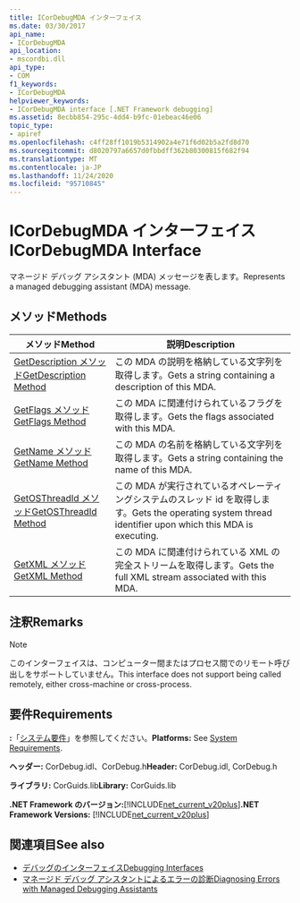 ```yaml
---
title: ICorDebugMDA インターフェイス
ms.date: 03/30/2017
api_name:
- ICorDebugMDA
api_location:
- mscordbi.dll
api_type:
- COM
f1_keywords:
- ICorDebugMDA
helpviewer_keywords:
- ICorDebugMDA interface [.NET Framework debugging]
ms.assetid: 8ecbb854-295c-4dd4-b9fc-01ebeac46e06
topic_type:
- apiref
ms.openlocfilehash: c4ff28ff1019b5314902a4e71f6d02b5a2fd8d70
ms.sourcegitcommit: d8020797a6657d0fbbdff362b80300815f682f94
ms.translationtype: MT
ms.contentlocale: ja-JP
ms.lasthandoff: 11/24/2020
ms.locfileid: "95710845"
---
```

# <a name="icordebugmda-interface"></a><span data-ttu-id="a3f24-102">ICorDebugMDA インターフェイス</span><span class="sxs-lookup"><span data-stu-id="a3f24-102">ICorDebugMDA Interface</span></span>

<span data-ttu-id="a3f24-103">マネージド デバッグ アシスタント (MDA) メッセージを表します。</span><span class="sxs-lookup"><span data-stu-id="a3f24-103">Represents a managed debugging assistant (MDA) message.</span></span>  
  
## <a name="methods"></a><span data-ttu-id="a3f24-104">メソッド</span><span class="sxs-lookup"><span data-stu-id="a3f24-104">Methods</span></span>  
  
|<span data-ttu-id="a3f24-105">メソッド</span><span class="sxs-lookup"><span data-stu-id="a3f24-105">Method</span></span>|<span data-ttu-id="a3f24-106">説明</span><span class="sxs-lookup"><span data-stu-id="a3f24-106">Description</span></span>|  
|------------|-----------------|  
|[<span data-ttu-id="a3f24-107">GetDescription メソッド</span><span class="sxs-lookup"><span data-stu-id="a3f24-107">GetDescription Method</span></span>](icordebugmda-getdescription-method.md)|<span data-ttu-id="a3f24-108">この MDA の説明を格納している文字列を取得します。</span><span class="sxs-lookup"><span data-stu-id="a3f24-108">Gets a string containing a description of this MDA.</span></span>|  
|[<span data-ttu-id="a3f24-109">GetFlags メソッド</span><span class="sxs-lookup"><span data-stu-id="a3f24-109">GetFlags Method</span></span>](icordebugmda-getflags-method.md)|<span data-ttu-id="a3f24-110">この MDA に関連付けられているフラグを取得します。</span><span class="sxs-lookup"><span data-stu-id="a3f24-110">Gets the flags associated with this MDA.</span></span>|  
|[<span data-ttu-id="a3f24-111">GetName メソッド</span><span class="sxs-lookup"><span data-stu-id="a3f24-111">GetName Method</span></span>](icordebugmda-getname-method.md)|<span data-ttu-id="a3f24-112">この MDA の名前を格納している文字列を取得します。</span><span class="sxs-lookup"><span data-stu-id="a3f24-112">Gets a string containing the name of this MDA.</span></span>|  
|[<span data-ttu-id="a3f24-113">GetOSThreadId メソッド</span><span class="sxs-lookup"><span data-stu-id="a3f24-113">GetOSThreadId Method</span></span>](icordebugmda-getosthreadid-method.md)|<span data-ttu-id="a3f24-114">この MDA が実行されているオペレーティングシステムのスレッド id を取得します。</span><span class="sxs-lookup"><span data-stu-id="a3f24-114">Gets the operating system thread identifier upon which this MDA is executing.</span></span>|  
|[<span data-ttu-id="a3f24-115">GetXML メソッド</span><span class="sxs-lookup"><span data-stu-id="a3f24-115">GetXML Method</span></span>](icordebugmda-getxml-method.md)|<span data-ttu-id="a3f24-116">この MDA に関連付けられている XML の完全ストリームを取得します。</span><span class="sxs-lookup"><span data-stu-id="a3f24-116">Gets the full XML stream associated with this MDA.</span></span>|  
  
## <a name="remarks"></a><span data-ttu-id="a3f24-117">注釈</span><span class="sxs-lookup"><span data-stu-id="a3f24-117">Remarks</span></span>  
  
> [!NOTE]
> <span data-ttu-id="a3f24-118">このインターフェイスは、コンピューター間またはプロセス間でのリモート呼び出しをサポートしていません。</span><span class="sxs-lookup"><span data-stu-id="a3f24-118">This interface does not support being called remotely, either cross-machine or cross-process.</span></span>  
  
## <a name="requirements"></a><span data-ttu-id="a3f24-119">要件</span><span class="sxs-lookup"><span data-stu-id="a3f24-119">Requirements</span></span>  

 <span data-ttu-id="a3f24-120">**:**「[システム要件](../../get-started/system-requirements.md)」を参照してください。</span><span class="sxs-lookup"><span data-stu-id="a3f24-120">**Platforms:** See [System Requirements](../../get-started/system-requirements.md).</span></span>  
  
 <span data-ttu-id="a3f24-121">**ヘッダー:** CorDebug.idl、CorDebug.h</span><span class="sxs-lookup"><span data-stu-id="a3f24-121">**Header:** CorDebug.idl, CorDebug.h</span></span>  
  
 <span data-ttu-id="a3f24-122">**ライブラリ:** CorGuids.lib</span><span class="sxs-lookup"><span data-stu-id="a3f24-122">**Library:** CorGuids.lib</span></span>  
  
 <span data-ttu-id="a3f24-123">**.NET Framework のバージョン:**[!INCLUDE[net_current_v20plus](../../../../includes/net-current-v20plus-md.md)]</span><span class="sxs-lookup"><span data-stu-id="a3f24-123">**.NET Framework Versions:** [!INCLUDE[net_current_v20plus](../../../../includes/net-current-v20plus-md.md)]</span></span>  
  
## <a name="see-also"></a><span data-ttu-id="a3f24-124">関連項目</span><span class="sxs-lookup"><span data-stu-id="a3f24-124">See also</span></span>

- [<span data-ttu-id="a3f24-125">デバッグのインターフェイス</span><span class="sxs-lookup"><span data-stu-id="a3f24-125">Debugging Interfaces</span></span>](debugging-interfaces.md)
- [<span data-ttu-id="a3f24-126">マネージド デバッグ アシスタントによるエラーの診断</span><span class="sxs-lookup"><span data-stu-id="a3f24-126">Diagnosing Errors with Managed Debugging Assistants</span></span>](../../debug-trace-profile/diagnosing-errors-with-managed-debugging-assistants.md)
